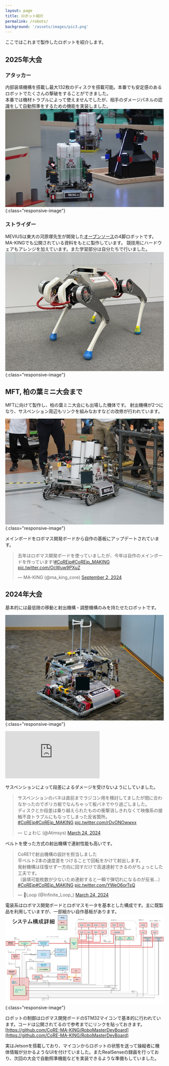 ```yaml
---
layout: page
title: ロボット紹介
permalink: /robots/
background: '/assets/images/pic3.png'
---
```

<link rel="stylesheet" href="{{ '/assets/css/style.css' | relative_url }}">


ここではこれまで製作したロボットを紹介します。
## 2025年大会
### アタッカー
内部装填機構を搭載し最大132枚のディスクを搭載可能。本番でも安定感のあるロボットでたくさんの撃破をすることができました。  
本番では機材トラブルによって使えませんでしたが、相手のダメージパネルの認識をして自動照準をするための機能を実装しました。
![](/img/2025/attacker.jpg){:class="responsive-image"}

### ストライダー
MEVIUSは東大の河原塚先生が開発した[オープンソース](https://haraduka.github.io/mevius-hardware/)の4脚ロボットです。MA-KINGでも公開されている資料をもとに製作しています。
競技用にハードウェアもアレンジを加えています。また学習部分は自分たちで行いました。
![](/img/2025/MEVIUS.png){:class="responsive-image"}

## MFT, 柏の葉ミニ大会まで
MFTに向けて製作し、柏の葉ミニ大会にも出場した機体です。
射出機構が2つになり、サスペンション周辺もリンクを組みなおすなどの改修が行われています。

![](/img/2025/kashiwanoha_event3.JPG){:class="responsive-image"}

メインボードをロボマス開発ボードから自作の基板にアップデートされています。
<blockquote class="twitter-tweet"><p lang="ja" dir="ltr">去年はロボマス開発ボードを使っていましたが、今年は自作のメインボードを作っています!<a href="https://twitter.com/hashtag/CoREjp?src=hash&amp;ref_src=twsrc%5Etfw">#CoREjp</a><a href="https://twitter.com/hashtag/CoREjp_MAKING?src=hash&amp;ref_src=twsrc%5Etfw">#CoREjp_MAKING</a> <a href="https://t.co/OcWuw9PXuZ">pic.twitter.com/OcWuw9PXuZ</a></p>&mdash; MA-KING (@ma_king_core) <a href="https://twitter.com/ma_king_core/status/1830595782854230249?ref_src=twsrc%5Etfw">September 2, 2024</a></blockquote> <script async src="https://platform.twitter.com/widgets.js" charset="utf-8"></script>

## 2024年大会
基本的には最低限の移動と射出機構・調整機構のみを持たせたロボットです。  

![](/img/2024/machine2.JPG){:class="responsive-image"}
<iframe src="https://www.youtube.com/embed/g99aZ9_2WnY?si=asZpj99N2D4BiKRR" title="YouTube video player" frameborder="0" allow="accelerometer; autoplay; clipboard-write; encrypted-media; gyroscope; picture-in-picture; web-share" referrerpolicy="strict-origin-when-cross-origin" allowfullscreen></iframe>


サスペンションによって段差によるダメージを受けないようにしていました。
<blockquote class="twitter-tweet"><p lang="ja" dir="ltr">サスペンションのバネは直前までラジコン用を検討してましたが間に合わなかったのでポリカ板でなんちゃって板バネでやり過ごしました。<br>ディスクとか段差は乗り越えられたものの衝撃消しきれなくて映像系の接触不良トラブルにもなってしまった反省箇所。<a href="https://twitter.com/hashtag/CoREjp?src=hash&amp;ref_src=twsrc%5Etfw">#CoREjp</a><a href="https://twitter.com/hashtag/CoREjp_MAKING?src=hash&amp;ref_src=twsrc%5Etfw">#CoREjp_MAKING</a> <a href="https://t.co/rDvONOwwxx">pic.twitter.com/rDvONOwwxx</a></p>&mdash; じょわじ (@Atimsys) <a href="https://twitter.com/Atimsys/status/1771863501729878236?ref_src=twsrc%5Etfw">March 24, 2024</a></blockquote> <script async src="https://platform.twitter.com/widgets.js" charset="utf-8"></script>

ベルトを使った方式の射出機構で連射性能も高いです。
<blockquote class="twitter-tweet"><p lang="ja" dir="ltr">CoRE1で射出機構の設計を担当しました<br>平ベルト2本の速度差をつけることで回転をかけて射出します。<br>発射機構は往復せず一方向に回すだけで高速連射できるのがちょっとした工夫です。<br>（装填可能枚数が少ないため連射すると一瞬で弾切れになるのが反省…）<a href="https://twitter.com/hashtag/CoREjp?src=hash&amp;ref_src=twsrc%5Etfw">#CoREjp</a><a href="https://twitter.com/hashtag/CoREjp_MAKING?src=hash&amp;ref_src=twsrc%5Etfw">#CoREjp_MAKING</a> <a href="https://t.co/YWeO6orTsQ">pic.twitter.com/YWeO6orTsQ</a></p>&mdash; Loop (@Infinite_Loop_) <a href="https://twitter.com/Infinite_Loop_/status/1771882282548412797?ref_src=twsrc%5Etfw">March 24, 2024</a></blockquote> <script async src="https://platform.twitter.com/widgets.js" charset="utf-8"></script>

電装系はロボマス開発ボードとロボマスモータを基本とした構成です。主に既製品を利用していますが、一部細かい自作基板があります。
![](/img//2024/MA-KINGシステム構成図2024.jpg){:class="responsive-image"}

ロボットの制御はロボマス開発ボードのSTM32マイコンで基本的に行われています。コードは公開されてるので参考までにリンクを貼っておきます。  
[https://github.com/CoRE-MA-KING/RoboMasterDevBoard](https://github.com/CoRE-MA-KING/RoboMasterDevBoard)

実はJetsonを搭載しており、マイコンからロボットの状態を送って操縦者に機体情報が分かるようなUIを付けていました。またRealSenseの録画を行っており、次回の大会で自動照準機能などを実装できるような準備もしていました。
